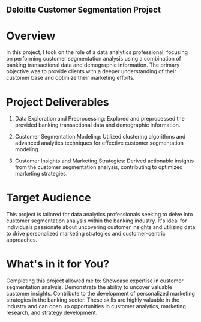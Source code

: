 ## Deloitte Customer Segmentation Project

# Overview

 In this project, I took on the role of a data analytics professional, focusing on performing customer segmentation analysis using a combination of banking transactional data and demographic information. The primary objective was to provide clients with a deeper understanding of their customer base and optimize their marketing efforts.

# Project Deliverables

1. Data Exploration and Preprocessing:
Explored and preprocessed the provided banking transactional data and demographic information.

2. Customer Segmentation Modeling:
Utilized clustering algorithms and advanced analytics techniques for effective customer segmentation modeling.

3. Customer Insights and Marketing Strategies:
Derived actionable insights from the customer segmentation analysis, contributing to optimized marketing strategies.

# Target Audience

This project is tailored for data analytics professionals seeking to delve into customer segmentation analysis within the banking industry. It's ideal for individuals passionate about uncovering customer insights and utilizing data to drive personalized marketing strategies and customer-centric approaches.

# What's in it for You?

Completing this project allowed me to:
Showcase expertise in customer segmentation analysis.
Demonstrate the ability to uncover valuable customer insights.
Contribute to the development of personalized marketing strategies in the banking sector.
These skills are highly valuable in the industry and can open up opportunities in customer analytics, marketing research, and strategy development.

